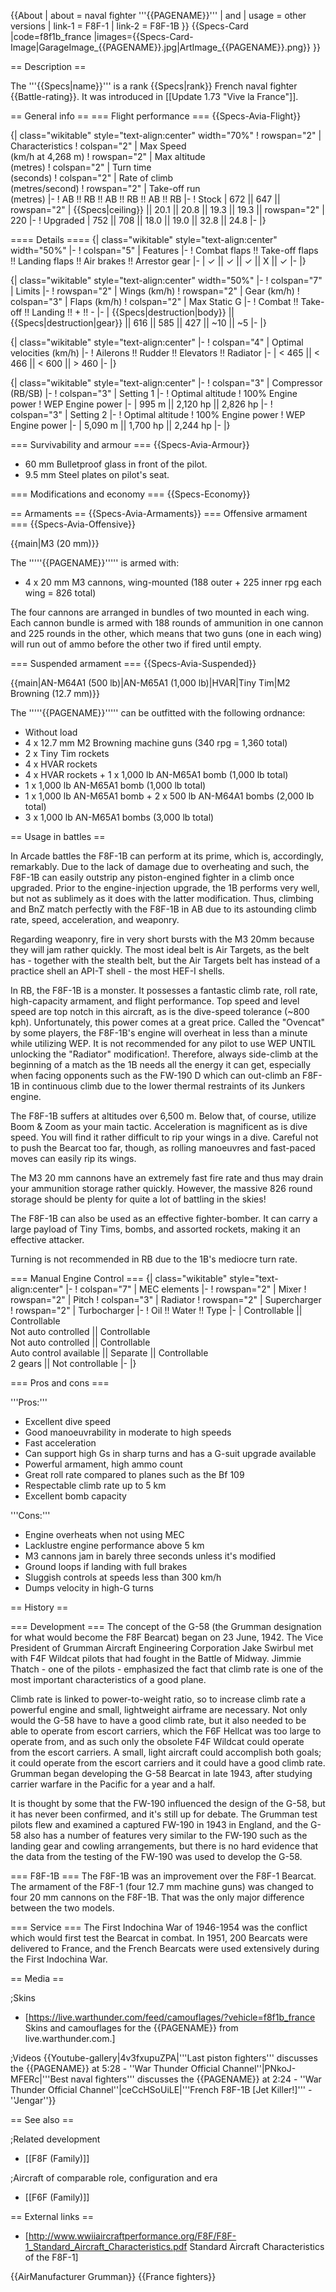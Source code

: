 {{About
| about = naval fighter '''{{PAGENAME}}'''
| and
| usage = other versions
| link-1 = F8F-1
| link-2 = F8F-1B
}}
{{Specs-Card
|code=f8f1b_france
|images={{Specs-Card-Image|GarageImage_{{PAGENAME}}.jpg|ArtImage_{{PAGENAME}}.png}}
}}

== Description ==
<!-- ''In the description, the first part should be about the history of and the creation and combat usage of the aircraft, as well as its key features. In the second part, tell the reader about the aircraft in the game. Insert a screenshot of the vehicle, so that if the novice player does not remember the vehicle by name, he will immediately understand what kind of vehicle the article is talking about.'' -->
The '''{{Specs|name}}''' is a rank {{Specs|rank}} French naval fighter {{Battle-rating}}. It was introduced in [[Update 1.73 "Vive la France"]].

== General info ==
=== Flight performance ===
{{Specs-Avia-Flight}}
<!-- ''Describe how the aircraft behaves in the air. Speed, manoeuvrability, acceleration and allowable loads - these are the most important characteristics of the vehicle.'' -->

{| class="wikitable" style="text-align:center" width="70%"
! rowspan="2" | Characteristics
! colspan="2" | Max Speed<br>(km/h at 4,268 m)
! rowspan="2" | Max altitude<br>(metres)
! colspan="2" | Turn time<br>(seconds)
! colspan="2" | Rate of climb<br>(metres/second)
! rowspan="2" | Take-off run<br>(metres)
|-
! AB !! RB !! AB !! RB !! AB !! RB
|-
! Stock
| 672 || 647 || rowspan="2" | {{Specs|ceiling}} || 20.1 || 20.8 || 19.3 || 19.3 || rowspan="2" | 220
|-
! Upgraded
| 752 || 708 || 18.0 || 19.0 || 32.8 || 24.8
|-
|}

==== Details ====
{| class="wikitable" style="text-align:center" width="50%"
|-
! colspan="5" | Features
|-
! Combat flaps !! Take-off flaps !! Landing flaps !! Air brakes !! Arrestor gear
|-
| ✓ || ✓ || ✓ || X || ✓     <!-- ✓ -->
|-
|}

{| class="wikitable" style="text-align:center" width="50%"
|-
! colspan="7" | Limits
|-
! rowspan="2" | Wings (km/h)
! rowspan="2" | Gear (km/h)
! colspan="3" | Flaps (km/h)
! colspan="2" | Max Static G
|-
! Combat !! Take-off !! Landing !! + !! -
|-
| {{Specs|destruction|body}} || {{Specs|destruction|gear}} || 616 || 585 || 427 || ~10 || ~5
|-
|}

{| class="wikitable" style="text-align:center"
|-
! colspan="4" | Optimal velocities (km/h)
|-
! Ailerons !! Rudder !! Elevators !! Radiator
|-
| < 465 || < 466 || < 600 || > 460
|-
|}

{| class="wikitable" style="text-align:center"
|-
! colspan="3" | Compressor (RB/SB)
|-
! colspan="3" | Setting 1
|-
! Optimal altitude
! 100% Engine power
! WEP Engine power
|-
| 995 m || 2,120 hp || 2,826 hp
|-
! colspan="3" | Setting 2
|-
! Optimal altitude
! 100% Engine power
! WEP Engine power
|-
| 5,090 m || 1,700 hp || 2,244 hp
|-
|}

=== Survivability and armour ===
{{Specs-Avia-Armour}}
<!-- ''Examine the survivability of the aircraft. Note how vulnerable the structure is and how secure the pilot is, whether the fuel tanks are armoured, etc. Describe the armour, if there is any, and also mention the vulnerability of other critical aircraft systems.'' -->

* 60 mm Bulletproof glass in front of the pilot.
* 9.5 mm Steel plates on pilot's seat.

=== Modifications and economy ===
{{Specs-Economy}}

== Armaments ==
{{Specs-Avia-Armaments}}
=== Offensive armament ===
{{Specs-Avia-Offensive}}
<!-- ''Describe the offensive armament of the aircraft, if any. Describe how effective the cannons and machine guns are in a battle, and also what belts or drums are better to use. If there is no offensive weaponry, delete this subsection.'' -->
{{main|M3 (20 mm)}}

The '''''{{PAGENAME}}''''' is armed with:

* 4 x 20 mm M3 cannons, wing-mounted (188 outer + 225 inner rpg each wing = 826 total)

The four cannons are arranged in bundles of two mounted in each wing. Each cannon bundle is armed with 188 rounds of ammunition in one cannon and 225 rounds in the other, which means that two guns (one in each wing) will run out of ammo before the other two if fired until empty.

=== Suspended armament ===
{{Specs-Avia-Suspended}}
<!-- ''Describe the aircraft's suspended armament: additional cannons under the wings, bombs, rockets and torpedoes. This section is especially important for bombers and attackers. If there is no suspended weaponry remove this subsection.'' -->
{{main|AN-M64A1 (500 lb)|AN-M65A1 (1,000 lb)|HVAR|Tiny Tim|M2 Browning (12.7 mm)}}

The '''''{{PAGENAME}}''''' can be outfitted with the following ordnance:

* Without load
* 4 x 12.7 mm M2 Browning machine guns (340 rpg = 1,360 total)
* 2 x Tiny Tim rockets
* 4 x HVAR rockets
* 4 x HVAR rockets + 1 x 1,000 lb AN-M65A1 bomb (1,000 lb total)
* 1 x 1,000 lb AN-M65A1 bomb (1,000 lb total)
* 1 x 1,000 lb AN-M65A1 bomb + 2 x 500 lb AN-M64A1 bombs (2,000 lb total)
* 3 x 1,000 lb AN-M65A1 bombs (3,000 lb total)

== Usage in battles ==
<!-- ''Describe the tactics of playing in the aircraft, the features of using aircraft in a team and advice on tactics. Refrain from creating a "guide" - do not impose a single point of view, but instead, give the reader food for thought. Examine the most dangerous enemies and give recommendations on fighting them. If necessary, note the specifics of the game in different modes (AB, RB, SB).'' -->
In Arcade battles the F8F-1B can perform at its prime, which is, accordingly, remarkably. Due to the lack of damage due to overheating and such, the F8F-1B can easily outstrip any piston-engined fighter in a climb once upgraded. Prior to the engine-injection upgrade, the 1B performs very well, but not as sublimely as it does with the latter modification. Thus, climbing and BnZ match perfectly with the F8F-1B in AB due to its astounding climb rate, speed, acceleration, and weaponry.

Regarding weaponry, fire in very short bursts with the M3 20mm because they will jam rather quickly. The most ideal belt is Air Targets, as the belt has - together with the stealth belt, but the Air Targets belt has instead of a practice shell an API-T shell - the most HEF-I shells.

In RB, the F8F-1B is a monster. It possesses a fantastic climb rate, roll rate, high-capacity armament, and flight performance. Top speed and level speed are top notch in this aircraft, as is the dive-speed tolerance (~800 kph). Unfortunately, this power comes at a great price. Called the "Ovencat" by some players, the F8F-1B's engine will overheat in less than a minute while utilizing WEP. It is not recommended for any pilot to use WEP UNTIL unlocking the "Radiator" modification!. Therefore, always side-climb at the beginning of a match as the 1B needs all the energy it can get, especially when facing opponents such as the FW-190 D which can out-climb an F8F-1B in continuous climb due to the lower thermal restraints of its Junkers engine.

The F8F-1B suffers at altitudes over 6,500 m. Below that, of course, utilize Boom & Zoom as your main tactic. Acceleration is magnificent as is dive speed. You will find it rather difficult to rip your wings in a dive. Careful not to push the Bearcat too far, though, as rolling manoeuvres and fast-paced moves can easily rip its wings.

The M3 20 mm cannons have an extremely fast fire rate and thus may drain your ammunition storage rather quickly. However, the massive 826 round storage should be plenty for quite a lot of battling in the skies!

The F8F-1B can also be used as an effective fighter-bomber. It can carry a large payload of Tiny Tims, bombs, and assorted rockets, making it an effective attacker.

Turning is not recommended in RB due to the 1B's mediocre turn rate.

=== Manual Engine Control ===
{| class="wikitable" style="text-align:center"
|-
! colspan="7" | MEC elements
|-
! rowspan="2" | Mixer
! rowspan="2" | Pitch
! colspan="3" | Radiator
! rowspan="2" | Supercharger
! rowspan="2" | Turbocharger
|-
! Oil !! Water !! Type
|-
| Controllable || Controllable<br>Not auto controlled || Controllable<br>Not auto controlled || Controllable<br>Auto control available || Separate || Controllable<br>2 gears || Not controllable
|-
|}

=== Pros and cons ===
<!-- ''Summarise and briefly evaluate the vehicle in terms of its characteristics and combat effectiveness. Mark its pros and cons in the bulleted list. Try not to use more than 6 points for each of the characteristics. Avoid using categorical definitions such as "bad", "good" and the like - use substitutions with softer forms such as "inadequate" and "effective".'' -->

'''Pros:'''

* Excellent dive speed
* Good manoeuvrability in moderate to high speeds
* Fast acceleration
* Can support high Gs in sharp turns and has a G-suit upgrade available
* Powerful armament, high ammo count
* Great roll rate compared to planes such as the Bf 109
* Respectable climb rate up to 5 km
* Excellent bomb capacity

'''Cons:'''

* Engine overheats when not using MEC
* Lacklustre engine performance above 5 km
* M3 cannons jam in barely three seconds unless it's modified
* Ground loops if landing with full brakes
* Sluggish controls at speeds less than 300 km/h
* Dumps velocity in high-G turns

== History ==
<!-- ''Describe the history of the creation and combat usage of the aircraft in more detail than in the introduction. If the historical reference turns out to be too long, take it to a separate article, taking a link to the article about the vehicle and adding a block "/History" (example: <nowiki>https://wiki.warthunder.com/(Vehicle-name)/History</nowiki>) and add a link to it here using the <code>main</code> template. Be sure to reference text and sources by using <code><nowiki><ref></ref></nowiki></code>, as well as adding them at the end of the article with <code><nowiki><references /></nowiki></code>. This section may also include the vehicle's dev blog entry (if applicable) and the in-game encyclopedia description (under <code><nowiki>=== In-game description ===</nowiki></code>, also if applicable).'' -->

=== Development ===
The concept of the G-58 (the Grumman designation for what would become the F8F Bearcat) began on 23 June, 1942. The Vice President of Grumman Aircraft Engineering Corporation Jake Swirbul met with F4F Wildcat pilots that had fought in the Battle of Midway. Jimmie Thatch - one of the pilots - emphasized the fact that climb rate is one of the most important characteristics of a good plane.

Climb rate is linked to power-to-weight ratio, so to increase climb rate a powerful engine and small, lightweight airframe are necessary. Not only would the G-58 have to have a good climb rate, but it also needed to be able to operate from escort carriers, which the F6F Hellcat was too large to operate from, and as such only the obsolete F4F Wildcat could operate from the escort carriers. A small, light aircraft could accomplish both goals; it could operate from the escort carriers and it could have a good climb rate. Grumman began developing the G-58 Bearcat in late 1943, after studying carrier warfare in the Pacific for a year and a half.

It is thought by some that the FW-190 influenced the design of the G-58, but it has never been confirmed, and it's still up for debate. The Grumman test pilots flew and examined a captured FW-190 in 1943 in England, and the G-58 also has a number of features very similar to the FW-190 such as the landing gear and cowling arrangements, but there is no hard evidence that the data from the testing of the FW-190 was used to develop the G-58.

=== F8F-1B ===
The F8F-1B was an improvement over the F8F-1 Bearcat. The armament of the F8F-1 (four 12.7 mm machine guns) was changed to four 20 mm cannons on the F8F-1B. That was the only major difference between the two models.

=== Service ===
The First Indochina War of 1946-1954 was the conflict which would first test the Bearcat in combat. In 1951, 200 Bearcats were delivered to France, and the French Bearcats were used extensively during the First Indochina War.

== Media ==
<!-- ''Excellent additions to the article would be video guides, screenshots from the game, and photos.'' -->

;Skins

* [https://live.warthunder.com/feed/camouflages/?vehicle=f8f1b_france Skins and camouflages for the {{PAGENAME}} from live.warthunder.com.]

;Videos
{{Youtube-gallery|4v3fxupuZPA|'''Last piston fighters''' discusses the {{PAGENAME}} at 5:28 - ''War Thunder Official Channel''|PNkoJ-MFERc|'''Best naval fighters''' discusses the {{PAGENAME}} at 2:24 - ''War Thunder Official Channel''|ceCcHSoUiLE|'''French F8F-1B [Jet Killer!]''' - ''Jengar''}}

== See also ==
<!-- ''Links to the articles on the War Thunder Wiki that you think will be useful for the reader, for example:''
* ''reference to the series of the aircraft;''
* ''links to approximate analogues of other nations and research trees.'' -->

;Related development

* [[F8F (Family)]]

;Aircraft of comparable role, configuration and era

* [[F6F (Family)]]

== External links ==
<!-- ''Paste links to sources and external resources, such as:''
* ''topic on the official game forum;''
* ''other literature.'' -->

* [http://www.wwiiaircraftperformance.org/F8F/F8F-1_Standard_Aircraft_Characteristics.pdf Standard Aircraft Characteristics of the F8F-1]

{{AirManufacturer Grumman}}
{{France fighters}}